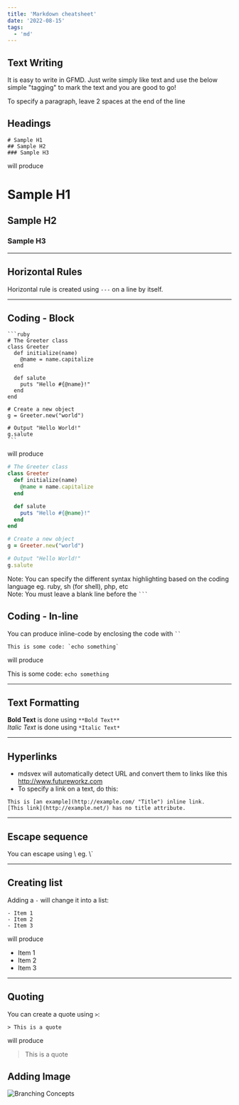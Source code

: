 ```yaml
---
title: 'Markdown cheatsheet'
date: '2022-08-15'
tags:
  - 'md'
---
```


## Text Writing

It is easy to write in GFMD. Just write simply like text and use the below simple "tagging" to mark the text and you are good to go!

To specify a paragraph, leave 2 spaces at the end of the line

## Headings

```
# Sample H1
## Sample H2
### Sample H3
```

will produce

# Sample H1

## Sample H2

### Sample H3

---

## Horizontal Rules

Horizontal rule is created using `---` on a line by itself.

---

## Coding - Block

````
```ruby
# The Greeter class
class Greeter
  def initialize(name)
    @name = name.capitalize
  end

  def salute
    puts "Hello #{@name}!"
  end
end

# Create a new object
g = Greeter.new("world")

# Output "Hello World!"
g.salute
```
````

will produce

```ruby
# The Greeter class
class Greeter
  def initialize(name)
    @name = name.capitalize
  end

  def salute
    puts "Hello #{@name}!"
  end
end

# Create a new object
g = Greeter.new("world")

# Output "Hello World!"
g.salute
```

Note: You can specify the different syntax highlighting based on the coding language eg. ruby, sh (for shell), php, etc  
Note: You must leave a blank line before the ` ``` `

## Coding - In-line

You can produce inline-code by enclosing the code with ` `` `

```
This is some code: `echo something`
```

will produce

This is some code: `echo something`

---

## Text Formatting

**Bold Text** is done using `**Bold Text**`  
_Italic Text_ is done using `*Italic Text*`

---

## Hyperlinks

- mdsvex will automatically detect URL and convert them to links like this http://www.futureworkz.com
- To specify a link on a text, do this:

```
This is [an example](http://example.com/ "Title") inline link.
[This link](http://example.net/) has no title attribute.
```

---

## Escape sequence

You can escape using \\ eg. \\\`

---

## Creating list

Adding a `-` will change it into a list:

```
- Item 1
- Item 2
- Item 3
```

will produce

- Item 1
- Item 2
- Item 3

---

## Quoting

You can create a quote using `>`:

```
> This is a quote
```

will produce

> This is a quote

## Adding Image

![Branching Concepts](http://git-scm.com/figures/18333fig0319-tn.png 'Branching Map')
